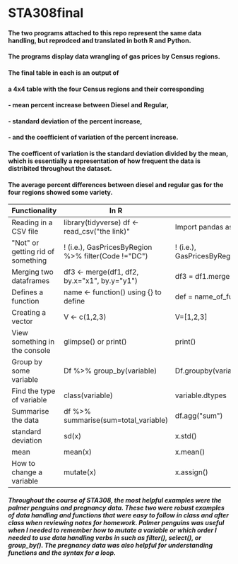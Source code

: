 # STA308final
#### The two programs attached to this repo represent the same data handling, but reprodced and translated in both R and Python. 
#### The programs display data wrangling of gas prices by Census regions. 
#### The final table in each is an output of
#### a 4x4 table with the four Census regions and their corresponding 
#### - mean percent increase between Diesel and Regular, 
#### - standard deviation of the percent increase,
#### - and the coefficient of variation of the percent increase.

#### The coefficent of variation is the standard deviation divided by the mean, which is essentially a representation of how frequent the data is distribited throughout the dataset. 

#### The average percent differences between diesel and regular gas for the four regions showed some variety. 





| Functionality                               | In R               | In Python                   |
|---------------------------------------------|--------------------|-----------------------------|
| Reading in a CSV file           | library(tidyverse) df <- read_csv("the link)"            | Import pandas as pd df=pd.read_csv("the link")           |
| "Not" or getting rid of something | ! (i.e.), GasPricesByRegion %>% filter(Code !="DC")            | ! (i.e.), GasPricesByRegion.loc[(GasPricesByRegion.Code!="DC")]        |
| Merging two dataframes                   | df3 <- merge(df1, df2, by.x="x1", by.y="y1")                | df3 = df1.merge (df2,left_on= "x1", right_on= "y1") |
| Defines a function                          | name <- function() using {} to define | def = name_of_function(): using : to define     ||
| Creating a vector | V <- c(1,2,3)           | V=[1,2,3]       |
| View something in the console                    | glimpse() or print()                | print() |
| Group by some variable                          | Df %>% group_by(variable) | Df.groupby(variable)    |
| Find the type of variable | class(variable)           | variable.dtypes       |
| Summarise the data                    | df %>% summarise(sum=total_variable)                | df.agg("sum") |
| standard deviation                        | sd(x) | x.std()     |
| mean                       | mean(x) | x.mean()     |
| How to change a variable                        | mutate(x) | x.assign()     |

##### Throughout the course of STA308, the most helpful examples were the palmer penguins and pregnancy data. These two were robust examples of data handling and functions that were easy to follow in class and after class when reviewing notes for homework. Palmer penguins was useful when I needed to remember how to mutate a variable or which order I needed to use data handling verbs in such as filter(), select(), or group_by(). The pregnancy data was also helpful for understanding functions and the syntax for a loop. 

